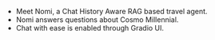 * Meet Nomi, a Chat History Aware RAG based travel agent.
* Nomi answers questions about Cosmo Millennial. 
* Chat with ease is enabled through Gradio UI.
